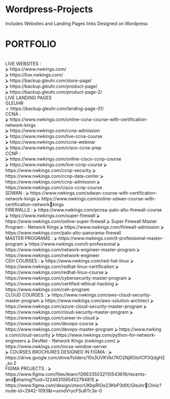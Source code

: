 # Wordpress-Projects
Includes Websites and Landing Pages links Designed on Wordpress <br>
<H1>PORTFOLIO </H1> <br>
LIVE WEBSITES : <br>
⮚ https://www.nwkings.com/ <br>
⮚ https://live.nwkings.com/<br>
⮚ https://backup.gleuhr.com/store-page/<br>
⮚ https://backup.gleuhr.com/product-page/<br>
⮚ https://backup.gleuhr.com/product-page-2/ <br>
LIVE LANDING PAGES <br>
GLEUHR<br>
➢ https://backup.gleuhr.com/landing-page-01/<br>
CCNA :<br>
⮚ https://www.nwkings.com/online-ccna-course-with-certification-network-kings<br>
⮚ https://www.nwkings.com/ccna-admission<br>
⮚ https://www.nwkings.com/live-ccna-course<br>
⮚ https://www.nwkings.com/ccna-webinar<br>
⮚ https://www.nwkings.com/cisco-ccna-prep<br>
CCNP : <br>
⮚ https://www.nwkings.com/online-cisco-ccnp-course<br>
⮚ https://www.nwkings.com/live-ccnp-course
⮚ https://www.nwkings.com/ccnp-security
⮚ https://www.nwkings.com/ccnp-data-center
⮚ https://www.nwkings.com/ccnp-admission
⮚ https://www.nwkings.com/cisco-ccnp-course<br>
SDWAN : 
⮚ https://www.nwkings.com/sdwan-course-with-certification-network-kings
⮚ https://www.nwkings.com/online-sdwan-course-with-certification-network￾kings<br>
FIREWALLS : 
⮚ https://www.nwkings.com/pcnsa-palo-alto-firewall-course
⮚ https://www.nwkings.com/super-firewall
⮚ https://www.nwkings.com/online-super-firewall
⮚ Super Firewall Master Program - Network Kings
⮚ https://www.nwkings.com/firewall-admission
⮚ https://www.nwkings.com/palo-alto-panorama-firewall <br>
MASTER PROGRAMS : 
⮚ https://www.nwkings.com/it-professional-master-program
⮚ https://www.nwkings.com/it-professional
⮚ https://www.nwkings.com/network-engineer-master-program
⮚ https://www.nwkings.com/network-engineer<br>
CEH COURSES : 
⮚ https://www.nwkings.com/red-hat-linux
⮚ https://www.nwkings.com/redhat-linux-certification
⮚ https://www.nwkings.com/redhat-linux-course
⮚ https://www.nwkings.com/cybersecurity-master-program
⮚ https://www.nwkings.com/certified-ethical-hacking
⮚ https://www.nwkings.com/ceh-program<br>
CLOUD COURSES :
⮚ https://www.nwkings.com/aws-cloud-security-master-program
⮚ https://www.nwkings.com/aws-solution-architect
⮚ https://www.nwkings.com/azure-cloud-security-master-program
⮚ https://www.nwkings.com/cloud-security-master-program
⮚ https://www.nwkings.com/career-in-cloud
⮚ https://www.nwkings.com/devops-course
⮚ https://www.nwkings.com/devops-master-program
⮚ https://www.nwking s.com/cloud-security
⮚ https://www.nwkings.com/python-for-network-engineers
⮚ DevNet - Network Kings (nwkings.com)
⮚ https://www.nwkings.com/mcsa-window-server<br>
⮚ 
COURSES BROCHURES DESIGNED IN FIGMA :
⮚ https://drive.google.com/drive/folders/10s3UVKVbt7KO2NjROlofCP3QdgH2_su
2 <br>
FIGMA PROJECTS :
⮚ https://www.figma.com/files/team/1266335032110543616/recents-and￾sharing?fuid=1224631095452794815
⮚ https://www.figma.com/design/xtwcrUKbpRIOe23KbP3dlX/Gleuhr￾Clinic?node-id=2942-1093&t=uondVrycFSu8Tc3e-0 
